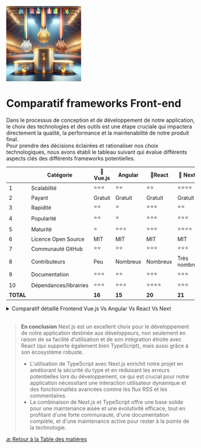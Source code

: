 <img src="../../Assets/Images/podium.png" alt="Podium" width="200">

# Comparatif frameworks Front-end

Dans le processus de conception et de développement de notre application, le choix des technologies et des outils est une étape cruciale qui impactera directement la qualité, la performance et la maintenabilité de notre produit final.  
Pour prendre des décisions éclairées et rationaliser nos choix technologiques, nous avons établi le tableau suivant qui évalue différents aspects clés des différents frameworks potentielles.  



| |Catégorie |🥉 Vue.js |  Angular | 🥈React |🥇 Next.js |
| --- | --- | --- | --- | --- | --- |
| 1 | Scalabilité | ⭐️⭐️⭐️ | ⭐️⭐️ | ⭐️⭐️  | ⭐️⭐️⭐️⭐️ |
| 2 | Payant | Gratuit | Gratuit | Gratuit | Gratuit |
| 3 | Rapidité | ⭐️⭐️ | ⭐️ | ⭐️⭐️⭐️ | ⭐️⭐️ |
| 4 | Popularité |⭐️⭐️ | ⭐️ | ⭐️⭐️⭐️ | ⭐️⭐️⭐️ |
| 5 | Maturité | ⭐️ | ⭐️⭐️⭐️ | ⭐️⭐️⭐️ | ⭐️⭐️⭐️⭐️  |
| 6 | Licence Open Source | MIT | MIT | MIT | MIT |
| 7 | Communauté GitHub | ⭐️⭐️ | ⭐️⭐️| ⭐️⭐️⭐️  | ⭐️⭐️⭐️ |
| 8 | Contributeurs | Peu | Nombreux | Nombreux | Très nombreux |
| 9 | Documentation | ⭐️⭐️⭐️ | ⭐️⭐️ | ⭐️⭐️⭐️ | ⭐️⭐️⭐️ |
| 10 | Dépendances/librairies | ⭐️⭐️⭐️ | ⭐️⭐️⭐️ | ⭐️⭐️⭐️⭐️ | ⭐️⭐️⭐️ |
| <strong>TOTAL</strong> | |<strong>16</strong> | <strong>15</strong> | <strong>20</strong> | <strong>21</strong> |

<details>
<summary>Comparatif détaillé Frontend Vue.js Vs Angular Vs React Vs Next</summary>

### **Scalabilité**


- **Vue.js** : Adaptable à la fois pour les petits et les grands projets grâce à sa simplicité et modularité. L'utilisation de TypeScript ajoute une couche de robustesse en termes de maintenance et évolutivité du code.
- **Angular** : Conçu pour des applications d'entreprise de grande envergure avec une architecture robuste, Angular utilise TypeScript nativement, ce qui renforce sa capacité à gérer des applications complexes.
- **React** : Extrêmement flexible, convient pour des projets variés, des applications simples aux systèmes complexes. L'intégration de TypeScript améliore la gestion de gros projets en apportant une vérification de type statique.
- **Next.js** : Idéal pour les projets de toutes tailles, avec une excellente prise en charge du SSR et du SSG. L'intégration de TypeScript rend le code plus prévisible et sûr, renforçant la scalabilité.

### **Coût**


- **Vue.js**, **Angular**, **React** : Tous open-source et gratuits. Les coûts de développement peuvent varier en fonction de la disponibilité des développeurs et de leur expertise avec chaque framework, y compris leur maîtrise de TypeScript.
- **Next.js** : Également open-source et gratuit. Les coûts principaux sont liés au développement et à l'infrastructure, notamment pour le SSR, mais ces coûts peuvent être optimisés grâce à une bonne planification et l'utilisation de plateformes d'hébergement adaptées. L'utilisation de TypeScript peut augmenter les coûts initiaux mais réduit les erreurs potentielles.

### **Rapidité (Performance)**

- **Vue.js** : Très rapide pour les mises à jour du DOM, idéal pour les applications interactives et dynamiques. TypeScript n'affecte pas directement la performance à l'exécution mais améliore le développement.
- **Angular** : Bonnes performances, surtout avec les améliorations apportées par les versions récentes, mais peut être plus lourd à charger initialement. TypeScript est utilisé nativement, contribuant à optimiser la gestion du code.
- **React** : Excellentes performances, notamment avec les techniques de lazy loading et memoïsation. TypeScript ajoute une surcouche de sécurité type sans impacter les performances.
- **Next.js** : Performances optimisées pour le chargement initial grâce au SSR et au Static Generation, particulièrement efficace pour améliorer l'expérience utilisateur sur des applications web complexes. TypeScript améliore la qualité du code.

### **Popularité**

- **Vue.js** : Extrêmement populaire pour sa facilité d'apprentissage et sa flexibilité. L'adoption de TypeScript est croissante, ce qui pourrait augmenter sa popularité parmi les développeurs qui préfèrent le typage statique.
- **Angular** : Très populaire, en particulier dans les entreprises, pour ses capacités à gérer de grandes applications de manière structurée. L'utilisation native de TypeScript est un atout.
- **React** : La plus populaire des bibliothèques frontend, largement utilisée dans l'industrie pour son approche flexible et composant-basée. TypeScript est de plus en plus adopté dans les projets React.
- **Next.js** : Très populaire pour le développement de nouvelles applications web grâce à ses fonctionnalités avancées de rendu côté serveur et de génération de sites statiques. L'intégration avec TypeScript renforce cette popularité.

### **Maturité et Stabilité**

- **Vue.js** : Stable et mature avec une large base d'utilisateurs et une communauté active. L'adoption de TypeScript peut contribuer à une meilleure stabilité dans les projets de grande envergure.
- **Angular** : Très mature, soutenu par Google, et utilisé dans de nombreux projets d'entreprise de grande envergure. L'utilisation de TypeScript est intrinsèque.
- **React** : Également très mature, soutenu par Facebook, et constitue la base de nombreuses applications modernes. TypeScript est de plus en plus utilisé pour renforcer la fiabilité des applications.
- **Next.js** : Relativement récent comparé aux autres, mais a rapidement gagné en maturité et en stabilité grâce au soutien de Vercel et de la communauté. L'utilisation de TypeScript ajoute une couche supplémentaire de fiabilité.

### **Best Practices**

- **Vue.js** : Encourage une approche structurée mais flexible, facilitant la maintenance et l'évolutivité des applications. Promeut une séparation claire des préoccupations entre la logique et la présentation.
- **Angular** : Offre un cadre rigoureux avec des pratiques fortement prescrites, telles que l'injection de dépendances et la modularité, ce qui aide à construire des applications robustes et maintenables.
- **React** : Prône une approche composant-basée qui favorise la réutilisation et la testabilité du code. La gestion de l'état et des effets secondaires est bien définie avec des hooks.
- **Next.js** : Intègre les meilleures pratiques de React et ajoute des fonctionnalités spécifiques pour le SSR et le SSG, optimisant les performances et l'expérience utilisateur.

### **Équipe Core**

- **Vue.js** : Développé et maintenu par une équipe internationale de contributeurs bénévoles, avec Evan You en tant que figure de proue.
- **Angular** : Développé par Google avec une équipe dédiée qui assure un développement continu et le support de l'écosystème.
- **React** : Maintenu par Facebook avec l'aide d'une large communauté de développeurs. L'équipe core est reconnue pour son innovation continue.
- **Next.js** : Développé par Vercel avec une équipe qui se concentre sur la simplification du développement web et l'amélioration des performances des applications web.

### **GitHub Stars** (au 24 Juin 2024)

- **Vue.js** : Environ 207k étoiles, indiquant une large adoption et une communauté active.
- **Angular** : Environ 95k étoiles, reflétant sa position solide dans les environnements d'entreprise.
- **React** : Plus de 225k étoiles, témoignant de son immense popularité et de son influence dans le développement web moderne.
- **Next.js** : Environ 122k étoiles, montrant une croissance rapide et un intérêt croissant pour les fonctionnalités de rendu côté serveur et de génération statique.

### **Dernier commit**

- **Vue.js**, **Angular**, **React**, **Next.js** : Tous ces projets bénéficient de mises à jour régulières qui reflètent un engagement continu envers l'innovation et la sécurité.

### **Stackoverflow**

- **Vue.js**, **Angular**, **React**, **Next.js** : Chacun dispose d'une forte présence sur Stack Overflow, avec des milliers de questions et réponses qui couvrent des problèmes fréquents et des scénarios d'utilisation variés.

### **Documentation et Support**

- **Vue.js** : La documentation est réputée pour sa clarté et sa facilité d'accès, avec des guides interactifs et des exemples concrets.
- **Angular** : Documentation très détaillée et structurée, accompagnée de nombreux tutoriels et cours en ligne.
- **React** : Dispose d'une documentation complète et bien organisée, avec une large gamme de ressources communautaires.
- **Next.js** : Documentation très complète, avec un accent particulier sur les exemples de code et les meilleures pratiques pour le SSR et le SSG.

### **Librairies/Dépendances**

- **Vue.js** : Très flexible, permettant l'intégration facile avec diverses bibliothèques grâce à son système de plugins.
- **Angular** : Bien intégré dans son propre écosystème, mais peut présenter des défis lors de l'utilisation avec des bibliothèques qui ne sont pas spécifiquement conçues pour Angular.
- **React** : Extrêmement adaptable avec d'autres bibliothèques, grâce à sa nature composant-basée et son écosystème ouvert.
- **Next.js** : Excellente intégration avec l'écosystème React et les autres bibliothèques JavaScript, optimisant ainsi le développement de solutions complètes. Il inclut des fonctionnalités supplémentaires comme la création simplifiée de routes API et un rendu SSR

</details>
<br>

> **En conclusion** Next.js est un excellent choix pour le développement de notre application destinée aux développeurs, non seulement en raison de sa facilité d'utilisation et de son intégration étroite avec React (qui supporte également bien TypeScript), mais aussi grâce à son écosystème robuste.
>
> >
>
> - L'utilisation de TypeScript avec Next.js enrichit notre projet en améliorant la sécurité du type et en réduisant les erreurs potentielles lors du développement, ce qui est crucial pour notre application nécessitant une interaction utilisateur dynamique et des fonctionnalités avancées comme les flux RSS et les commentaires.
> - La combinaison de Next.js et TypeScript offre une base solide pour une maintenance aisée et une évolutivité efficace, tout en profitant d'une forte communauté, d'une documentation complète, et d'une maintenance active pour rester à la pointe de la technologie.

[🔙 Retour à la Table des matières](../Choix-stack-techniques/README.md)